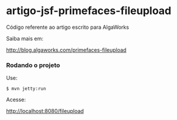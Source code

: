 # artigo-jsf-primefaces-fileupload

Código referente ao artigo escrito para AlgaWorks

Saiba mais em:

http://blog.algaworks.com/primefaces-fileupload

### Rodando o projeto 

Use:

``` shell
$ mvn jetty:run
```

Acesse:

[http://localhost:8080/fileupload](http://localhost:8080/fileupload)

